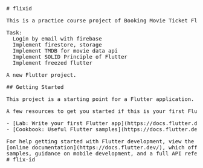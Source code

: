 <pre># flixid

This is a practice course project of Booking Movie Ticket FlixID from Udemy

Task:
  Login by email with firebase
  Implement firestore, storage
  Implement TMDB for movie data api
  Implement SOLID Principle of Flutter
  Implement freezed flutter
  
A new Flutter project.

## Getting Started

This project is a starting point for a Flutter application.

A few resources to get you started if this is your first Flutter project:

- [Lab: Write your first Flutter app](https://docs.flutter.dev/get-started/codelab)
- [Cookbook: Useful Flutter samples](https://docs.flutter.dev/cookbook)

For help getting started with Flutter development, view the
[online documentation](https://docs.flutter.dev/), which offers tutorials,
samples, guidance on mobile development, and a full API reference.
#   f l i x - i d 
</pre>
 
